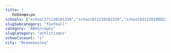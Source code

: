 ```yaml
---
title: |
   Ποδόσφαιρο
schools: ["school171120181339","school021220182329","school021220180822"]
slugSubcategory: "football"
category: "Αθλητισμός"
slugCategory: "athlitismos"
schoolscount: "1"
city: "Θεσσαλονίκη"
---
```


